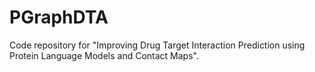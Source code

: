 # PGraphDTA

Code repository for "Improving Drug Target Interaction Prediction using Protein Language Models and Contact Maps".

